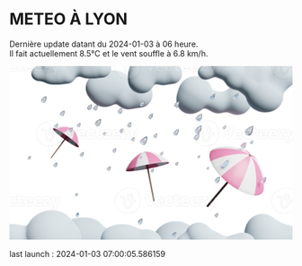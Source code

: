 # METEO À LYON

Dernière update datant du 2024-01-03 à 06 heure.  
Il fait actuellement 8.5°C et le vent souffle à 6.8 km/h.      

![](./.github/rain.png)

last launch : 2024-01-03 07:00:05.586159
